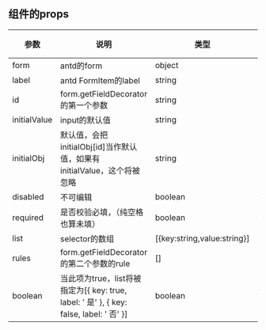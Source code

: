 ## 组件的props

| 参数 | 说明 | 类型 | 默认值 |
| --- | --- | --- | --- |
| form |  antd的form  | object |  |
| label | antd FormItem的label | string  |   |
| id | form.getFieldDecorator的第一个参数 | string  |   |
| initialValue | input的默认值 | string  |   |
| initialObj | 默认值，会把initialObj[id]当作默认值，如果有initialValue，这个将被忽略 | string  |   |
| disabled | 不可编辑 | boolean  |  false |
| required | 是否校验必填，（纯空格也算未填）| boolean  |  false |
| list |  selector的数组  | [{key:string,value:string}]  | [] |
| rules | form.getFieldDecorator的第二个参数的rule | []  |   |
| boolean |  当此项为true，list将被指定为[{ key: true, label: ' 是' }, { key: false, label: ' 否' }]  | boolean | false |
